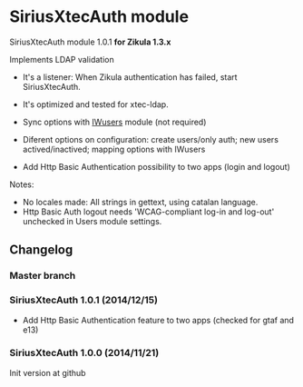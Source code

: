 SiriusXtecAuth module
=====================
SiriusXtecAuth module 1.0.1 **for Zikula 1.3.x**

Implements LDAP validation
  - It's a listener: When Zikula authentication has failed, start SiriusXtecAuth.
  - It's optimized and tested for xtec-ldap.
  - Sync options with [IWusers](https://github.com/intraweb-modules13/IWusers) module (not required)
  - Diferent options on configuration: create users/only auth; new users actived/inactived; mapping options with IWusers

  - Add Http Basic Authentication possibility to two apps (login and logout)

Notes:
  - No locales made: All strings in gettext, using catalan language.
  - Http Basic Auth logout needs 'WCAG-compliant log-in and log-out' unchecked in Users module settings.

Changelog
---------

### Master branch

### SiriusXtecAuth 1.0.1 (2014/12/15)

  - Add Http Basic Authentication feature to two apps (checked for gtaf and e13)

### SiriusXtecAuth 1.0.0 (2014/11/21)

Init version at github
